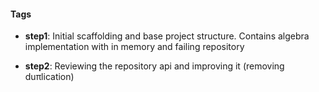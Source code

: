#### Tags
* __step1__: Initial scaffolding and base project structure. 
Contains algebra implementation with in memory and failing repository

* __step2__: Reviewing the repository api and improving it (removing duπlication)

